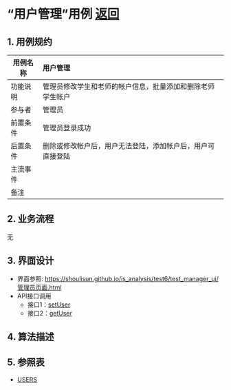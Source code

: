 <!-- markdownlint-disable MD033-->
<!-- 禁止MD033类型的警告 https://www.npmjs.com/package/markdownlint -->

# “用户管理”用例 [返回](../../../README.md)

## 1. 用例规约

|用例名称|用户管理|
|-------|:-------------|
|功能说明|管理员修改学生和老师的帐户信息，批量添加和删除老师学生帐户|
|参与者|管理员|
|前置条件| 管理员登录成功|
|后置条件|删除或修改帐户后，用户无法登陆，添加帐户后，用户可直接登陆|
|主流事件| |
|备注| |

## 2. 业务流程
无

## 3. 界面设计
- 界面参照: https://shoulisun.github.io/is_analysis/test6/test_manager_ui/管理员页面.html
- API接口调用
    - 接口1：[setUser](../../api/admini_page/setUser.md)
    - 接口2：[getUser](../../api/admini_page/getUser.md)
## 4. 算法描述
    
## 5. 参照表

- [USERS](../../数据库设计.md/#USERS)

